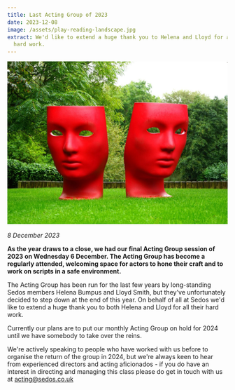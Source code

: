 ```yaml
---
title: Last Acting Group of 2023
date: 2023-12-08
image: /assets/play-reading-landscape.jpg
extract: We'd like to extend a huge thank you to Helena and Lloyd for all their
  hard work.
---
```

![](/assets/play-reading-landscape.jpg)

*8 December 2023*

**As the year draws to a close, we had our final Acting Group session of 2023 on Wednesday 6 December. The Acting Group has become a regularly attended, welcoming space for actors to hone their craft and to work on scripts in a safe environment.**

The Acting Group has been run for the last few years by long-standing Sedos members Helena Bumpus and Lloyd Smith, but they've unfortunately decided to step down at the end of this year. On behalf of all at Sedos we'd like to extend a huge thank you to both Helena and Lloyd for all their hard work.

Currently our plans are to put our monthly Acting Group on hold for 2024 until we have somebody to take over the reins. 

We're actively speaking to people who have worked with us before to organise the return of the group in 2024, but we're always keen to hear from experienced directors and acting aficionados - if you do have an interest in directing and managing this class please do get in touch with us at [acting@sedos.co.uk](mailto:acting@sedos.co.uk)